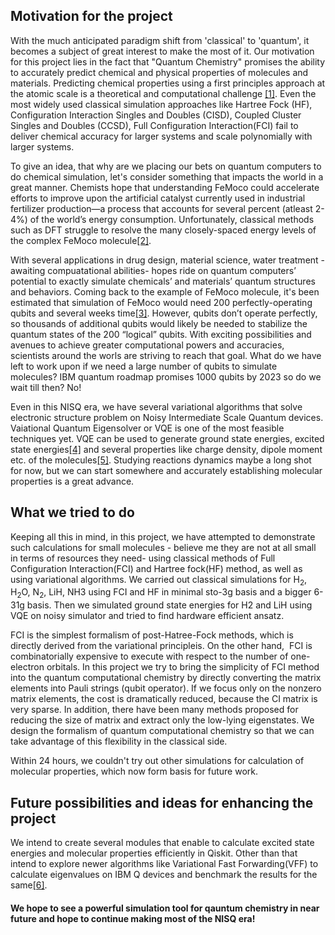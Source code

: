 
## Motivation for the project

With the much anticipated paradigm shift from 'classical' to 'quantum', it becomes a subject of great interest to make the most of it. Our motivation for this project lies in the fact that "Quantum Chemistry" promises the ability to accurately predict chemical and physical properties of molecules and materials. Predicting chemical properties using a first principles approach at the atomic scale is a theoretical and computational challenge [[1]](https://www.sciencedirect.com/bookseries/annual-reports-in-computational-chemistry). Even the most widely used classical simulation approaches like Hartree Fock (HF), Configuration Interaction Singles and Doubles (CISD), Coupled Cluster Singles and Doubles (CCSD), Full Configuration Interaction(FCI) fail to deliver chemical accuracy for larger systems and scale polynomially with larger systems. 

To give an idea, that why are we placing our bets on quantum computers to do chemical simulation, let's consider something that impacts the world in a great manner. Chemists hope that understanding FeMoco could accelerate efforts to improve upon the artificial catalyst currently used in industrial fertilizer production—a process that accounts for several percent (atleast 2-4%) of the world’s energy consumption. Unfortunately, classical methods such as DFT struggle to resolve the many closely-spaced energy levels of the complex FeMoco molecule[[2]](https://physics.aps.org/articles/v12/112).

With several applications in drug design, material science, water treatment - awaiting compuatational abilities- hopes ride on quantum computers’ potential to exactly simulate chemicals’ and materials’ quantum structures and behaviors.  Coming back to the example of FeMoco molecule, it's been estimated that simulation of FeMoco would need  200 perfectly-operating qubits and several weeks time[[3]](https://www.pnas.org/content/114/29/7555). However, qubits don’t operate perfectly, so thousands of additional qubits would likely be needed to stabilize the quantum states of the 200 “logical” qubits. With exciting possibilities and avenues to achieve greater computational powers and accuracies, scientists around the worls are striving to reach that goal. What do we have left to work upon if we need a large number of qubits to simulate molecules? IBM quantum roadmap promises 1000 qubits by 2023 so do we wait till then? No!

Even in this NISQ era, we have several variational algorithms that solve electronic structure problem on Noisy Intermediate Scale Quantum devices. Vaiational Quantum Eigensolver or VQE is one of the most feasible techniques yet. VQE can be used to generate ground state energies, excited state energies[[4]](https://arxiv.org/pdf/1805.08138.pdf) and several properties like charge density, dipole moment etc. of the molecules[[5]](https://arxiv.org/pdf/1509.04279.pdf). Studying reactions dynamics maybe a long shot for now, but we can start somewhere and accurately establishing molecular properties is a great advance. 

## What we tried to do

Keeping all this in mind, in this project, we have attempted to demonstrate such calculations for small molecules - believe me they are not at all small in terms of resources they need- using classical methods of Full Configuration Interaction(FCI) and Hartree fock(HF) method, as well as using variational algorithms. We carried out classical simulations for H<sub>2</sub>, H<sub>2</sub>O, N<sub>2</sub>, LiH, NH3 using FCI and HF in minimal sto-3g basis and a bigger 6-31g basis. Then we simulated ground state energies for H2 and LiH using VQE on noisy simulator and tried to find hardware efficient ansatz.

FCI is the simplest formalism of post-Hatree-Fock methods, which is directly derived from the variational principleis. On the other hand,  FCI is combinatorially expensive to execute with respect to the number of one-electron orbitals. In this project we try to bring the simplicity of FCI method into the quantum computational chemistry by directly converting the matrix elements into Pauli strings (qubit operator). If we focus only on the nonzero matrix elements, the cost is dramatically reduced, because the CI matrix is very sparse. In addition, there have been many methods proposed for reducing the size of matrix and extract only the low-lying eigenstates. We design the formalism of quantum computational chemistry so that we can take advantage of this flexibility in the classical side.

Within 24 hours, we couldn't try out other simulations for calculation of molecular properties, which now form basis for future work.

## Future possibilities and ideas for enhancing the project

We intend to create several modules that enable to calculate excited state energies and molecular properties efficiently in Qiskit. Other than that intend to explore newer algorithms like Variational Fast Forwarding(VFF) to calculate eigenvalues on IBM Q devices and benchmark the results for the same[[6]](https://www.nature.com/articles/s41534-020-00302-0).

#### We hope to see a powerful simulation tool for qauntum chemistry in near future and hope to continue making most of the NISQ era! 
